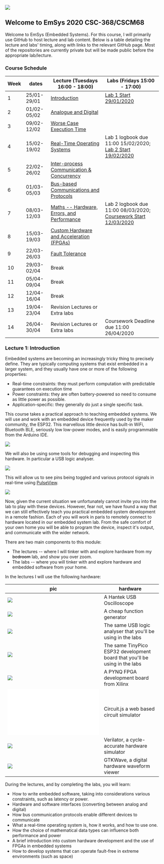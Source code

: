 ![](imgs/EmSysLogo.svg)
## Welcome to EmSys 2020 CSC-368/CSCM68
Welcome to EmSys (Embedded Systems). 
For this course, I will primarily use GitHub to host lecture and lab content. Below is a table detailing the lecture and labs' timing, along with links to the relevant GitHub page. Most of the repositories are currently private but will be made public before the appropriate lab/lecture. 

### Course Schedule
| Week  | dates       | Lecture (Tuesdays 16:00 - 18:00)                                                          | Labs (Fridays 15:00 - 17:00)                                                                                     | 
|-------|-------------|-------------------------------------------------------------------------------------------|------------------------------------------------------------------------------------------------------------------|
| 1     | 25/01-29/01 | [Introduction](https://github.com/STFleming/EmSys_Lecture1)                               | [Lab 1 Start 29/01/2020](https://github.com/STFleming/EmSys_Lab1)                                                |
| 2     | 01/02-05/02 | [Analogue and Digital](https://github.com/STFleming/EmSys_Lecture2)                       |                                                                                                                  |
| 3     | 09/02-12/02 | [Worse Case Execution Time](https://github.com/STFleming/EmSys_Lecture3)                  |                                                                                                                  |
| 4     | 15/02-19/02 | [Real-Time Operating Systems](https://github.com/STFleming/EmSys_Lecture4)                | Lab 1 logbook due 11:00 15/02/2020; [Lab 2 Start 19/02/2020](https://github.com/STFleming/EmSys_Lab2)            |
| 5     | 22/02-26/02 | [Inter-process Communication & Concurrency](https://github.com/STFleming/EmSys_Lecture5)  |                                                                                                                  |
| 6     | 01/03-05/03 | [Bus-based Communications and Protocols](https://github.com/STFleming/EmSys_Lecture6)     |                                                                                                                  |
| 7     | 08/03-12/03 | [Maths -- Hardware, Errors, and Performance](https://github.com/STFleming/EmSys_Lecture7) | Lab 2 logbook due 11:00 08/03/2020; [Coursework Start 12/03/2020](https://github.com/STFleming/EmSys_Coursework) |
| 8     | 15/03-19/03 | [Custom Hardware and Acceleration (FPGAs)](https://github.com/STFleming/EmSys_Lecture8)   |                                                                                                                  |
| 9     | 22/03-26/03 | [Fault Tolerance](https://github.com/STFleming/EmSys_Lecture9)                            |                                                                                                                  |
| 10    | 29/03-02/04 | Break                                                                                     |                                                                                                                  |
| 11    | 05/04-09/04 | Break                                                                                     |                                                                                                                  |
| 12    | 12/04-16/04 | Break                                                                                     |                                                                                                                  |
| 13    | 19/04-23/04 | Revision Lectures or Extra labs                                                           |                                                                                                                  |
| 14    | 26/04-30/04 | Revision Lectures or Extra labs                                                           | Coursework Deadline due 11:00 26/04/2020                                                                         |

### Lecture 1: Introduction 
Embedded systems are becoming an increasingly tricky thing to precisely define. 
They are typically computing systems that exist embedded in a larger system, and 
they usually have one or more of the following properties:

* Real-time constraints: they must perform computation with predictable guarantees on execution time
* Power constraints: they are often battery-powered so need to consume as little power as possible.
* Application-specific: they generally do just a single specific task.

This course takes a practical approach to teaching embedded systems. 
We will use and work with an embedded device frequently used by the maker community, the ESP32. 
This marvellous little device has built-in WiFi, Bluetooth BLE, seriously low low-power modes, 
and is easily programmable from the Arduino IDE. 

![](imgs/tinypico-specs-v2.jpg)

We will also be using some tools for debugging and inspecting this hardware. 
In particular a USB logic analyser.

![](imgs/logic_analyser.jpg)

This will allow us to see pins being toggled and various protocol signals in real-time using [PulseView](https://sigrok.org/wiki/PulseView).

![](imgs/pulseview.jpg)

Now, given the current situation we unfortunately cannot invite you into the lab to play with these devices.
However, fear not, we have found a way that we can still effectively teach you practical embedded system development in a remote fashion.
Each of you will work in paris to remotely connect to hardware located in our embedded system lab.
From the safe comfort of your own home you will be able to program the device, inspect it's output,
and communicate with the wider network.

There are two main components to this module: 
* The lectures -- where I will tinker with and explore hardware from my ~~bedroom~~ lab, and show you over zoom.
* The labs -- where you will tinker with and explore hardware and embedded software from your home.

In the lectures I will use the following hardware:

| __pic__                            | __hardware__ |
|------------------------------------|--------------|
| ![](imgs/hantek.jpg)               | A Hantek USB Oscilloscope             |
| ![](imgs/fg_small.jpg)             | A cheap function generator            |
| ![](imgs/la_small.jpg)             | The same USB logic analyser that you'll be using in the labs             |
| ![](imgs/tp_small.jpg)             | The same TinyPico ESP32 development board that you'll be using in the labs             |
| ![](imgs/pynq_small.jpg)           | A PYNQ FPGA development board from Xilinx  |
| ![](imgs/circuit.js)               | Circuit.js a web based circuit simulator   |
| ![](imgs/verilator_small.jpg)      | Verilator, a cycle-accurate hardware simulator |
| ![](imgs/gtkwave_small.jpg)        | GTKWave, a digital hardware waveform viewer |

During the lectures, and by completing the labs, you will learn:

* How to write embedded software, taking into considerations various constraints, such as latency or power. 
* Hardware and software interfaces (converting between analog and digital)
* How bus communication protocols enable different devices to communicate
* What a real-time operating system is, how it works, and how to use one.
* How the choice of mathematical data types can influence both performance and power
* A brief introduction into custom hardware development and the use of FPGAs in embedded systems
* How to develop systems that can operate fault-free in extreme environments (such as space)
